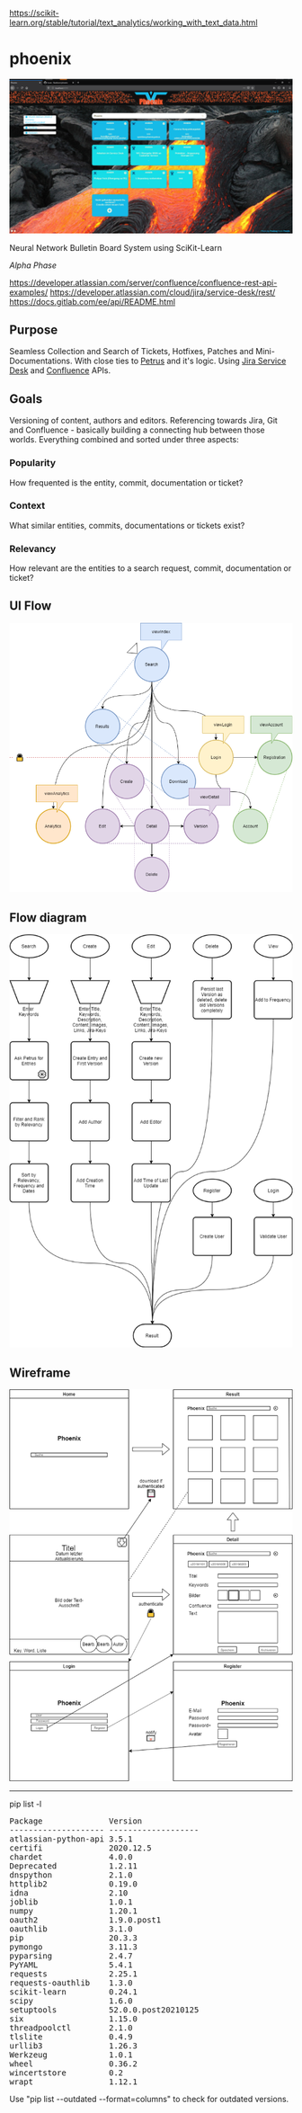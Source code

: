 https://scikit-learn.org/stable/tutorial/text_analytics/working_with_text_data.html

# phoenix

![Screenshot](src/Screenshot.png "Phoenix Screenshot")

Neural Network Bulletin Board System using SciKit-Learn

_Alpha Phase_

https://developer.atlassian.com/server/confluence/confluence-rest-api-examples/
https://developer.atlassian.com/cloud/jira/service-desk/rest/
https://docs.gitlab.com/ee/api/README.html

## Purpose

Seamless Collection and Search of Tickets, Hotfixes, Patches and Mini-Documentations. With close ties to [Petrus](https://github.com/Skadisson/petrus) and it's logic. Using [Jira Service Desk](https://docs.atlassian.com/jira-servicedesk/REST/3.9.1/) and [Confluence](https://docs.atlassian.com/ConfluenceServer/rest/7.0.3/) APIs.

## Goals

Versioning of content, authors and editors. Referencing towards Jira, Git and Confluence - basically building a connecting hub between those worlds. Everything combined and sorted under three aspects: 

### Popularity

How frequented is the entity, commit, documentation or ticket?

### Context 

What similar entities, commits, documentations or tickets exist?

### Relevancy

How relevant are the entities to a search request, commit, documentation or ticket?

## UI Flow

![alt text](src/ui_flow.png "UI Flow")

## Flow diagram

![alt text](src/flow_diagram.png "Flow Diagram")

## Wireframe

![alt text](src/wireframe.png "Wireframe")


___

pip list -l
<pre>
Package              Version
-------------------- -------------------
atlassian-python-api 3.5.1
certifi              2020.12.5
chardet              4.0.0
Deprecated           1.2.11
dnspython            2.1.0
httplib2             0.19.0
idna                 2.10
joblib               1.0.1
numpy                1.20.1
oauth2               1.9.0.post1
oauthlib             3.1.0
pip                  20.3.3
pymongo              3.11.3
pyparsing            2.4.7
PyYAML               5.4.1
requests             2.25.1
requests-oauthlib    1.3.0
scikit-learn         0.24.1
scipy                1.6.0
setuptools           52.0.0.post20210125
six                  1.15.0
threadpoolctl        2.1.0
tlslite              0.4.9
urllib3              1.26.3
Werkzeug             1.0.1
wheel                0.36.2
wincertstore         0.2
wrapt                1.12.1
</pre>

Use "pip list --outdated --format=columns" to check for outdated versions.
